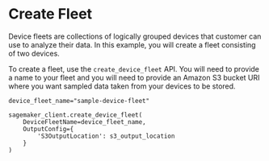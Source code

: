 # Create Fleet<a name="edge-getting-started-step3"></a>

Device fleets are collections of logically grouped devices that customer can use to analyze their data\. In this example, you will create a fleet consisting of two devices\.

To create a fleet, use the `create_device_fleet` API\. You will need to provide a name to your fleet and you will need to provide an Amazon S3 bucket URI where you want sampled data taken from your devices to be stored\.

```
device_fleet_name="sample-device-fleet"

sagemaker_client.create_device_fleet(
    DeviceFleetName=device_fleet_name,
    OutputConfig={
        'S3OutputLocation': s3_output_location
    }
)
```